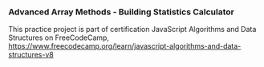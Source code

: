 ### Advanced Array Methods - Building Statistics Calculator

This practice project is part of certification JavaScript Algorithms and Data Structures on FreeCodeCamp,
https://www.freecodecamp.org/learn/javascript-algorithms-and-data-structures-v8
